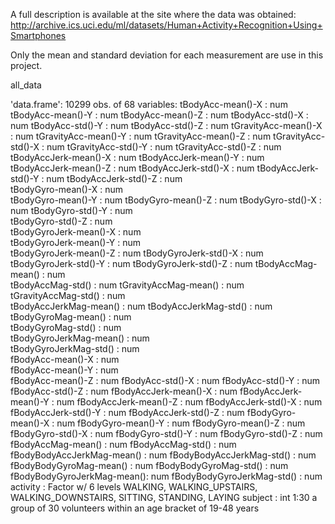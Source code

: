 A full description is available at the site where the data was obtained: 
http://archive.ics.uci.edu/ml/datasets/Human+Activity+Recognition+Using+Smartphones 


Only the mean and standard deviation for each measurement are use in this project.

all_data

'data.frame':	10299 obs. of  68 variables:
tBodyAcc-mean()-X          : num
tBodyAcc-mean()-Y          : num
tBodyAcc-mean()-Z          : num
tBodyAcc-std()-X           : num
tBodyAcc-std()-Y           : num
tBodyAcc-std()-Z           : num
tGravityAcc-mean()-X       : num
tGravityAcc-mean()-Y       : num
tGravityAcc-mean()-Z       : num
tGravityAcc-std()-X        : num
tGravityAcc-std()-Y        : num
tGravityAcc-std()-Z        : num
tBodyAccJerk-mean()-X      : num
tBodyAccJerk-mean()-Y      : num
tBodyAccJerk-mean()-Z      : num
tBodyAccJerk-std()-X       : num
tBodyAccJerk-std()-Y       : num
tBodyAccJerk-std()-Z       : num  
tBodyGyro-mean()-X         : num  
tBodyGyro-mean()-Y         : num
tBodyGyro-mean()-Z         : num 
tBodyGyro-std()-X          : num 
tBodyGyro-std()-Y          : num  
tBodyGyro-std()-Z          : num  
tBodyGyroJerk-mean()-X     : num  
tBodyGyroJerk-mean()-Y     : num  
tBodyGyroJerk-mean()-Z     : num 
tBodyGyroJerk-std()-X      : num 
tBodyGyroJerk-std()-Y      : num 
tBodyGyroJerk-std()-Z      : num 
tBodyAccMag-mean()         : num  
tBodyAccMag-std()          : num 
tGravityAccMag-mean()      : num  
tGravityAccMag-std()       : num  
tBodyAccJerkMag-mean()     : num 
tBodyAccJerkMag-std()      : num 
tBodyGyroMag-mean()        : num  
tBodyGyroMag-std()         : num  
tBodyGyroJerkMag-mean()    : num  
tBodyGyroJerkMag-std()     : num  
fBodyAcc-mean()-X          : num  
fBodyAcc-mean()-Y          : num  
fBodyAcc-mean()-Z          : num
fBodyAcc-std()-X           : num
fBodyAcc-std()-Y           : num
fBodyAcc-std()-Z           : num
fBodyAccJerk-mean()-X      : num
fBodyAccJerk-mean()-Y      : num
fBodyAccJerk-mean()-Z      : num
fBodyAccJerk-std()-X       : num
fBodyAccJerk-std()-Y       : num
fBodyAccJerk-std()-Z       : num
fBodyGyro-mean()-X         : num
fBodyGyro-mean()-Y         : num
fBodyGyro-mean()-Z         : num
fBodyGyro-std()-X          : num
fBodyGyro-std()-Y          : num
fBodyGyro-std()-Z          : num
fBodyAccMag-mean()         : num
fBodyAccMag-std()          : num
fBodyBodyAccJerkMag-mean() : num
fBodyBodyAccJerkMag-std()  : num
fBodyBodyGyroMag-mean()    : num
fBodyBodyGyroMag-std()     : num
fBodyBodyGyroJerkMag-mean(): num
fBodyBodyGyroJerkMag-std() : num
activity                   : Factor w/ 6 levels
	WALKING, WALKING_UPSTAIRS, WALKING_DOWNSTAIRS, SITTING, STANDING, LAYING
subject                    : int  1:30
	a group of 30 volunteers within an age bracket of 19-48 years
